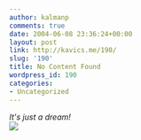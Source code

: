 ```yaml
---
author: kalmanp
comments: true
date: 2004-06-08 23:36:24+00:00
layout: post
link: http://kavics.me/190/
slug: '190'
title: No Content Found
wordpress_id: 190
categories:
- Uncategorized
---
```


_It's just a dream!  
![](http://kavics.freeblog.hu/Files/delfin.jpg)_
